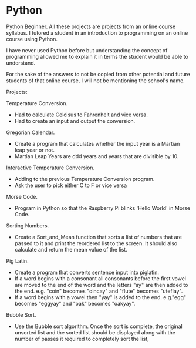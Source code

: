 # Python
Python Beginner. All these projects are projects from an online course syllabus. 
I tutored a student in an introduction to programming on an online course using Python.

I have never used Python before but understanding the concept of programming allowed me 
to explain it in terms the student would be able to understand.

For the sake of the answers to not be copied from other potential and future students of 
that online course, I will not be mentioning the school's name.

Projects:

Temperature Conversion.
  - Had to calculate Celcisus to Fahrenheit and vice versa.
  - Had to create an input and output the conversion. 
  
Gregorian Calendar.
  - Create a program that calculates whether the input year is a Martian leap year or not.
  - Martian Leap Years are ddd years and years that are divisible by 10.

Interactive Temperature Conversion.
  - Adding to the previous Temperature Conversion program.
  - Ask the user to pick either C to F or vice versa
  
Morse Code.
  - Program in Python so that the Raspberry Pi blinks 'Hello World' in Morse Code. 

Sorting Numbers.
  - Create a Sort_and_Mean function that sorts a list of numbers that are passed to it and print the reordered list to the screen. It should also calculate and return the mean value of the list.

Pig Latin.
  - Create a program that converts sentence input into piglatin.
  - If a word begins with a consonant all consonants before the first vowel are moved to the end of the word and the letters "ay" are then added to the end. e.g. "coin" becomes "oincay" and "flute" becomes "uteflay".
  - If a word begins with a vowel then "yay" is added to the end. e.g."egg" becomes "eggyay" and "oak" becomes "oakyay".
  
Bubble Sort.
  - Use the Bubble sort algorithm. Once the sort is complete, the original unsorted list and the sorted list should be displayed along with the number of passes it required to completely sort the list, 
